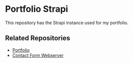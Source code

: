 # Portfolio Strapi

This repository has the Strapi instance used for my portfolio.

## Related Repositories

- [Portfolio](https://github.com/LedaThemis/portfolio)
- [Contact Form Webserver](https://github.com/LedaThemis/contact-form-webserver)
